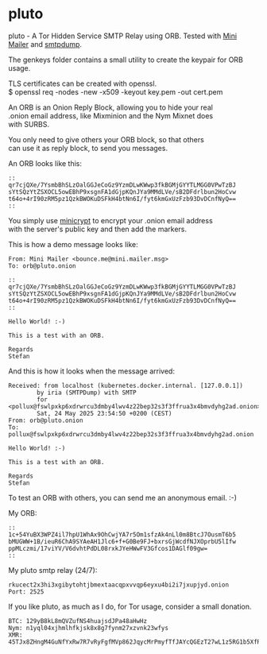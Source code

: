 # pluto
pluto - A Tor Hidden Service SMTP Relay using ORB.
Tested with [Mini Mailer](https://github.com/Ch1ffr3punk/mmg) and [smtpdump](https://github.com/Ch1ffr3punk/smtpdump).

The genkeys folder contains a small utility to create the keypair for ORB usage.  

TLS certificates can be created with openssl.  
$ openssl req -nodes -new -x509 -keyout key.pem -out cert.pem  

An ORB is an Onion Reply Block, allowing you to hide your real    
.onion email address, like Mixminion and the Nym Mixnet does    
with SURBS.

You only need to give others your ORB block, so that others  
can use it as reply block, to send you messages.  

An ORB looks like this:

```
::  
qr7cjQXe/7YsmbBhSLzOalGGJeCoGz9YzmDLwKWwp3fkBGMjGYYTLMGG0VPwTzBJ  
sYtSQzYtZSXOCL5owEBhP9xsgnFA1dGjpKQnJYa9MMdLVe/sB2DFdrlbun2HoCvw  
t64o+4rI90zRM5pz1QzkBWOKuDSFkH4btNn6I/fyt6kmGxUzFzb93DvDCnfNyQ==  
::  
```
You simply use [minicrypt](https://github.com/Ch1ffr3punk/minicrypt) to encrypt your .onion email address  
with the server's public key and then add the markers.  

This is how a demo message looks like:

```
From: Mini Mailer <bounce.me@mini.mailer.msg>  
To: orb@pluto.onion  

::  
qr7cjQXe/7YsmbBhSLzOalGGJeCoGz9YzmDLwKWwp3fkBGMjGYYTLMGG0VPwTzBJ  
sYtSQzYtZSXOCL5owEBhP9xsgnFA1dGjpKQnJYa9MMdLVe/sB2DFdrlbun2HoCvw  
t64o+4rI90zRM5pz1QzkBWOKuDSFkH4btNn6I/fyt6kmGxUzFzb93DvDCnfNyQ==  
::  

Hello World! :-)  

This is a test with an ORB.  

Regards  
Stefan  
```
And this is how it looks when the message arrived:  
```
Received: from localhost (kubernetes.docker.internal. [127.0.0.1])  
        by iria (SMTPDump) with SMTP  
        for <pollux@fswlpxkp6xdrwrcu3dmby4lwv4z22bep32s3f3ffrua3x4bmvdyhg2ad.onion>;  
        Sat, 24 May 2025 23:54:50 +0200 (CEST)  
From: orb@pluto.onion  
To: pollux@fswlpxkp6xdrwrcu3dmby4lwv4z22bep32s3f3ffrua3x4bmvdyhg2ad.onion  

Hello World! :-)  

This is a test with an ORB.  

Regards  
Stefan
```
To test an ORB with others, you can send me an anonymous email. :-)

My ORB:
```
::  
1c+54YuBX3WPZ4il7hpU1WhAx9OhCwjYA7r5Om1sfzAk4nLl0m8BtcJ7OusmT6b5  
bMUGWW+1B/ieuR6ChA9SYAeAH1Jlc6+f+G0Be9FJ+bxrsGjWcdfNJXOprbU5lIfw  
ppMLczmi/17viYV/V6dvhtPdDL08rxkJYeHWwFV3Gfcos1DAGlf09gw=  
::
```
My pluto smtp relay (24/7):  
```
rkucect2x3hi3xgibytohtjbmextaacqpxvvqp6eyxu4bi2i7jxupjyd.onion  
Port: 2525
```

If you like pluto, as much as I do, for Tor usage, consider a small donation.    
```  
BTC: 129yB8kL8mQVZufNS4huajsdJPa48aHwHz  
Nym: n1yql04xjhmlhfkjsk8x8g7fynm27xzvnk23wfys  
XMR: 45TJx8ZHngM4GuNfYxRw7R7vRyFgfMVp862JqycMrPmyfTfJAYcQGEzT27wL1z5RG1b5XfRPJk97KeZr1svK8qES2z1uZrS
```




